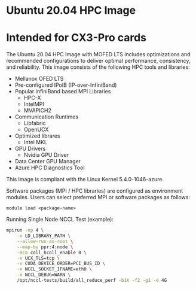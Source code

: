 # Ubuntu 20.04 HPC Image
# Intended for CX3-Pro cards

The Ubuntu 20.04 HPC Image with MOFED LTS includes optimizations and recommended configurations to deliver optimal performance,
consistency, and reliability. This image consists of the following HPC tools and libraries:

- Mellanox OFED LTS
- Pre-configured IPoIB (IP-over-InfiniBand)
- Popular InfiniBand based MPI Libraries
  - HPC-X
  - IntelMPI
  - MVAPICH2
- Communication Runtimes
  - Libfabric
  - OpenUCX
- Optimized librares
  - Intel MKL
- GPU Drivers
  - Nvidia GPU Driver
- Data Center GPU Manager
- Azure HPC Diagnostics Tool

This Image is compliant with the Linux Kernel 5.4.0-1046-azure.

Software packages (MPI / HPC libraries) are configured as environment modules. Users can select preferred MPI or software packages as follows:

`module load <package-name>`

Running Single Node NCCL Test (example):

```sh
mpirun -np 4 \
    -x LD_LIBRARY_PATH \
    --allow-run-as-root \
    --map-by ppr:4:node \
    -mca coll_hcoll_enable 0 \
    -x UCX_TLS=tcp \
    -x CUDA_DEVICE_ORDER=PCI_BUS_ID \
    -x NCCL_SOCKET_IFNAME=eth0 \
    -x NCCL_DEBUG=WARN \
    /opt/nccl-tests/build/all_reduce_perf -b1K -f2 -g1 -e 4G
```